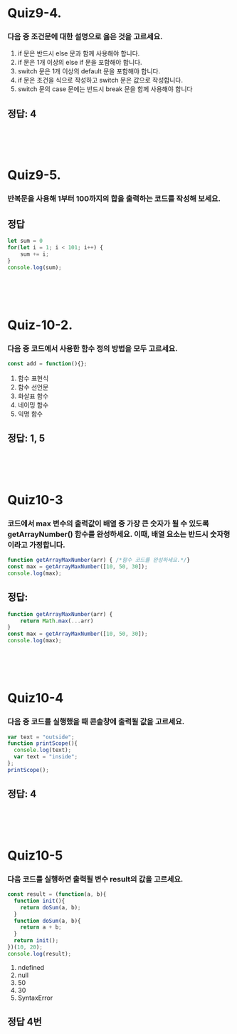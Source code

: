 # Quiz9-4. 
### 다음 중 조건문에 대한 설명으로 옳은 것을 고르세요.

1. if 문은 반드시 else 문과 함께 사용해야 합니다.
2. if 문은 1개 이상의 else if 문을 포함해야 합니다.
3. switch 문은 1개 이상의 default 문을 포함해야 합니다.
4. if 문은 조건을 식으로 작성하고 switch 문은 값으로 작성합니다.
5. switch 문의 case 문에는 반드시 break 문을 함께 사용해야 합니다

## 정답: 4

<br/><br/><br/>

# Quiz9-5.
### 반복문을 사용해 1부터 100까지의 합을 출력하는 코드를 작성해 보세요.

## 정답
```javascript
let sum = 0
for(let i = 1; i < 101; i++) {
    sum += i;
}
console.log(sum);
```

<br/><br/><br/>

# Quiz-10-2.
### 다음 중 코드에서 사용한 함수 정의 방법을 모두 고르세요.
```javascript
const add = function(){};
```

1. 함수 표현식
2. 함수 선언문
3. 화살표 함수
4. 네이밍 함수
5. 익명 함수

## 정답: 1, 5

<br/><br/><br/> 

# Quiz10-3
### 코드에서 max 변수의 출력값이 배열 중 가장 큰 숫자가 될 수 있도록 getArrayNumber() 함수를 완성하세요. 이때, 배열 요소는 반드시 숫자형이라고 가정합니다.
```javascript
function getArrayMaxNumber(arr) { /*함수 코드를 완성하세요.*/}
const max = getArrayMaxNumber([10, 50, 30]);
console.log(max);
```

## 정답: 
```javascript
function getArrayMaxNumber(arr) {
    return Math.max(...arr)
}
const max = getArrayMaxNumber([10, 50, 30]);
console.log(max);
```

<br/><br/><br/>

# Quiz10-4
### 다음 중 코드를 실행했을 때 콘솔창에 출력될 값을 고르세요.
```javascript
var text = "outside";
function printScope(){
  console.log(text);
  var text = "inside";
};
printScope();
```

## 정답: 4

<br/><br/><br/> 

# Quiz10-5
### 다음 코드를 실행하면 출력될 변수 result의 값을 고르세요.
```javascript
const result = (function(a, b){
  function init(){
    return doSum(a, b);
  }
  function doSum(a, b){
    return a + b;
  }
  return init();
})(10, 20);
console.log(result);
```

1. ndefined
2. null
3. 50
4. 30
5. SyntaxError

## 정답 4번